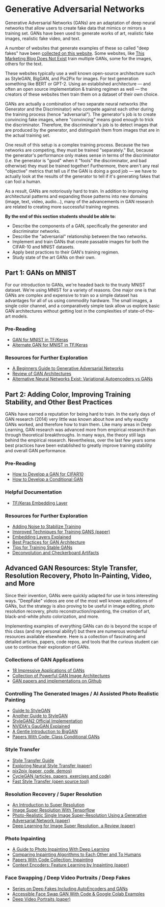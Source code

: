 # Generative Adversarial Networks

Generative Adversarial Networks (GANs) are an adaptation of deep neural networks that allow users to create fake data that mimics or mirrors a training set. GANs have been used to generate works of art, realistic fake images, realistic fake video, and text.

A number of websites that generate examples of these so called "deep fakes" have been [collected on this website](https://thisxdoesnotexist.com/). Some websites, like [This Marketing Blog Does Not Exist](http://thismarketingblogdoesnotexist.com/) train multiple GANs, some for the images, others for the text.

These websites typically use a well known open-source architecture such as StyleGAN, BigGAN, and Pix2Pix for images. For text generation something like BERT or GPT-2. Using an established architecture — and often an open source implementation & training regimen as well — the creators of these websites then train them on a dataset of their own choice.

GANs are actually a combination of two separate neural networks (the Generator and the Discriminator) who compete against each other during the training process (hence "adversarial"). The generator's job is to create convincing fake images, where "convincing" means good enough to trick the discriminator. Therefore, the discriminator's job is to detect images that are produced by the generator, and distinguish them from images that are in the actual training set.

One result of this setup is a complex training process. Because the two networks are competing, they must be trained "separately." But, because the generator's performance only makes sense in terms of the discriminator (i.e. the generator is "good" when it "fools" the discriminator, and bad otherwise) they must be trained together! Furthermore, there aren't any real "objective" metrics that tell us if the GAN is doing a good job — we have to actually look at the results of the generator to tell if it's generating fakes that can fool a human.

As a result, GANs are notoriously hard to train. In addition to improving architectural patterns and expanding those patterns into new domains (image, text, video, audio...), many of the advancements in GAN research are related to creating more successful training regimes.

**By the end of this section students should be able to:**

* Describe the components of a GAN, specifically the generator and discriminator networks.
* Describe the "adversarial" relationship between the two networks.
* Implement and train GANs that create passable images for both the CIFAR-10 and MNIST datasets.
* Apply best practices to their GAN's training regimen.
* Study state of the art GANs on their own.

## Part 1: GANs on MNIST

For our introduction to GANs, we're headed back to the trusty MNIST dataset. We're using MNIST for a variety of reasons. One major one is that GANs are complex and expensive to train so a simple dataset has advantages for all of us using commodity hardware. The small images, a single color channel, and a comparatively simple task allow us explore basic GAN architectures without getting lost in the complexities of state-of-the-art models.

### Pre-Reading

* [GAN for MNIST in TF/Keras](https://machinelearningmastery.com/how-to-develop-a-generative-adversarial-network-for-an-mnist-handwritten-digits-from-scratch-in-keras/)
* [Alternate GAN for MNIST in TF/Keras](https://www.wouterbulten.nl/blog/tech/getting-started-with-generative-adversarial-networks/)

### Resources for Further Exploration

* [A Beginners Guide to Generative Adversarial Networks](https://pathmind.com/wiki/generative-adversarial-network-gan)
* [Review of GAN Architectures](https://sigmoidal.io/beginners-review-of-gan-architectures/)
* [Alternative Neural Networks Exist: Variational Autoencoders vs GANs](https://syncedreview.com/2019/06/06/going-beyond-gan-new-deepmind-vae-model-generates-high-fidelity-human-faces/)

## Part 2: Adding Color, Improving Training Stability, and Other Best Practices

GANs have earned a reputation for being hard to train. In the early days of GAN research (2014) very little was known about how and why exactly GANs worked, and therefore how to train them. Like many areas in Deep Learning,  GAN research was advanced more from empirical research than through theoretical breakthroughs. In many ways, the theory still lags behind the empirical research. Nevertheless, over the last few years some best practices have been established to greatly improve training stability and overall GAN performance.

### Pre-Reading

* [How to Develop a GAN for CIFAR10](https://machinelearningmastery.com/how-to-develop-a-generative-adversarial-network-for-a-cifar-10-small-object-photographs-from-scratch/)
* [How to Develop a Conditional GAN](https://machinelearningmastery.com/how-to-develop-a-conditional-generative-adversarial-network-from-scratch/)

### Helpful Documentation

* [TF/Keras Embedding Layer](https://www.tensorflow.org/api_docs/python/tf/keras/layers/Embedding)

### Resources for Further Exploration

* [Adding Noise to Stabilize Training](https://www.inference.vc/instance-noise-a-trick-for-stabilising-gan-training/)
* [Improved Techniques for Training GANS (paper)](https://arxiv.org/abs/1606.03498)
* [Embedding Layers Explained](https://towardsdatascience.com/neural-network-embeddings-explained-4d028e6f0526)
* [Best Practices for GAN Architecture](https://machinelearningmastery.com/how-to-code-generative-adversarial-network-hacks/)
* [Tips for Training Stable GANs](https://machinelearningmastery.com/how-to-train-stable-generative-adversarial-networks/)
* [Deconvolution and Checkerboard Artifacts](https://distill.pub/2016/deconv-checkerboard/)


## Advanced GAN Resources: Style Transfer, Resolution Recovery, Photo In-Painting, Video, and More

Since their invention, GANs were quickly adapted for use in tons interesting ways. "DeepFake" videos are one of the most well known applications of GANs, but the strategy is also proving to be useful in image editing, photo resolution recovery, photo reconstruction/inpainting, the creation of art, black-and-white photo colorization, and more.

Implementing examples of everything GANs can do is beyond the scope of this class (and my personal ability!) but there are numerous wonderful resources available elsewhere. Here is a collection of fascinating and detailed articles, papers, code repos, and tools that the curious student can use to continue their exploration of GANs.

### Collections of GAN Applications

* [18 Impressive Applications of GANs](https://machinelearningmastery.com/impressive-applications-of-generative-adversarial-networks/)
* [Collection of Powerful GAN Image Architectures](https://towardsdatascience.com/must-read-papers-on-gans-b665bbae3317)
* [GAN papers and implementations on Github](https://github.com/nashory/gans-awesome-applications)

### Controlling The Generated Images / AI Assisted Photo Realistic Painting

* [Guide to StyleGAN](https://machinelearningmastery.com/introduction-to-style-generative-adversarial-network-stylegan/)
* [Another Guide to StyleGAN](https://towardsdatascience.com/explained-a-style-based-generator-architecture-for-gans-generating-and-tuning-realistic-6cb2be0f431)
* [StyleGAN2 Official Implementation](https://github.com/NVlabs/stylegan2)
* [NVIDIA's GauGAN Explained](https://adamdking.com/blog/gaugan/)
* [A Gentle Introduction to BigGAN](https://machinelearningmastery.com/a-gentle-introduction-to-the-biggan/)
* [Papers With Code: Class Conditional GANs](https://paperswithcode.com/task/conditional-image-generation)

### Style Transfer

* [Style Transfer Guide](https://www.fritz.ai/style-transfer/)
* [Exploring Neural Style Transfer (paper)](http://cs231n.stanford.edu/reports/2017/pdfs/428.pdf)
* [pix2pix (paper, code, demos)](https://phillipi.github.io/pix2pix/)
* [CycleGAN (articles, papers, exercises and code)](https://junyanz.github.io/CycleGAN/)
* [Fast Style Transfer (open source tool)](https://github.com/lengstrom/fast-style-transfer)

### Resolution Recovery / Super Resolution

* [An Introduction to Super Resolution](https://medium.com/beyondminds/an-introduction-to-super-resolution-using-deep-learning-f60aff9a499d)
* [Image Super Resolution With Tensorflow](https://krasserm.github.io/2019/09/04/super-resolution/)
* [Photo-Realistic Single Image Super-Resolution Using a Generative Adversarial Network (paper)](https://arxiv.org/abs/1609.04802)
* [Deep Learning for Image Super Resolution, a Review (paper)](https://arxiv.org/pdf/1808.03344.pdf)

### Photo Inpainting

* [A Guide to Photo Inpainting With Deep Learning](https://heartbeat.fritz.ai/guide-to-image-inpainting-using-machine-learning-to-edit-and-correct-defects-in-photos-3c1b0e13bbd0)
* [Comparing Inpainting Algorithms to Each Other and To Humans](https://towardsdatascience.com/image-inpainting-humans-vs-ai-48fc4bca7ecc)
* [Papers With Code Collection: Inpainting](https://paperswithcode.com/task/image-inpainting)
* [Context Encoders: Feature Learning by Inpainting (paper)](https://arxiv.org/abs/1604.07379)

### Face Swapping / Deep Video Portraits / Deep Fakes

* [Series on Deep Fakes Including AutoEncoders and GANs](https://www.alanzucconi.com/2018/03/14/introduction-to-deepfakes/)
* [Accessible Face Swap GAN With Code & Google Colab Examples](https://github.com/shaoanlu/fewshot-face-translation-GAN)
* [Deep Video Portraits (paper)](https://arxiv.org/pdf/1805.11714.pdf)
